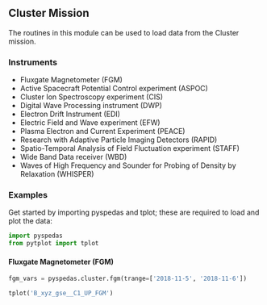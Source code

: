 
## Cluster Mission
The routines in this module can be used to load data from the Cluster mission. 

### Instruments
- Fluxgate Magnetometer (FGM)
- Active Spacecraft Potential Control experiment (ASPOC)
- Cluster Ion Spectroscopy experiment (CIS)
- Digital Wave Processing instrument (DWP)
- Electron Drift Instrument (EDI)
- Electric Field and Wave experiment (EFW)
- Plasma Electron and Current Experiment (PEACE)
- Research with Adaptive Particle Imaging Detectors (RAPID)
- Spatio-Temporal Analysis of Field Fluctuation experiment (STAFF)
- Wide Band Data receiver (WBD)
- Waves of High Frequency and Sounder for Probing of Density by Relaxation (WHISPER)

### Examples
Get started by importing pyspedas and tplot; these are required to load and plot the data:

```python
import pyspedas
from pytplot import tplot
```

#### Fluxgate Magnetometer (FGM)

```python
fgm_vars = pyspedas.cluster.fgm(trange=['2018-11-5', '2018-11-6'])

tplot('B_xyz_gse__C1_UP_FGM')
```

